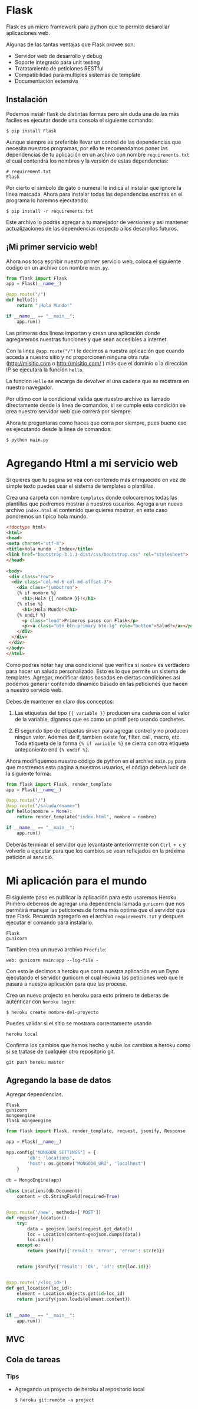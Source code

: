 # Flask

Flask es un micro framework para python que te permite desarollar aplicaciones web.

Algunas de las tantas ventajas que Flask provee son:
  - Servidor web de desarrollo y debug
  - Soporte integrado para unit testing
  - Tratatamiento de peticiones RESTful
  - Compatibilidad para multiples sistemas de template
  - Documentación extensiva


## Instalación

Podemos instalr flask de distintas formas pero sin duda una de las más faciles es ejecutar desde una consola el siguiente comando:

```console
$ pip install Flask
```

Aunque siempre es preferible llevar un control de las dependencias que necesita nuestros programas, por ello te recomendamos poner las dependencias de tu aplicación en un archivo con nombre `requirements.txt` el cual contendrá los nombres y la versión de estas dependencias:

```
# requirement.txt
Flask
```

Por cierto el simbolo de gato o numeral le indica al instalar que ignore la linea marcada.
Ahora para instalar todas las dependencias escritas en el programa lo haremos ejecutando:

```console
$ pip install -r requirements.txt
```

Este archivo lo podrás agregar a tu manejador de versiones y asi mantener actualizaciones de las dependencias respecto a los desarollos futuros.


## ¡Mi primer servicio web!


Ahora nos toca escribir nuestro primer servicio web, coloca el siguiente codigo en un archivo con nombre `main.py`.

```python
from flask import Flask
app = Flask(__name__)

@app.route("/")
def hello():
    return "¡Hola Mundo!"

if __name__ == "__main__":
    app.run()
```

Las primeras dos lineas importan y crean una aplicación donde agregaremos nuestras funciones y que sean accesibles a internet.

Con la linea `@app.route("/")` le decimos a nuestra aplicación que cuando acceda a nuestro sitio y no proporcionen ninguna otra ruta (http://misitio.com o http://misitio.com/ ) más que el dominio o la dirección IP se ejecutará la función `hello`.

La funcion `Hello` se encarga de devolver el una cadena que se mostrara en nuestro navegador.

Por ultimo con la condicional valida que nuestro archivo es llamado directamente desde la linea de comandos, si se cumple esta condición se crea nuestro servidor web que correrá por siempre.

Ahora te preguntaras como haces que corra por siempre, pues bueno eso es ejecutando desde la linea de comandos:

```console
$ python main.py
```


# Agregando Html a mi servicio web


Si quieres que tu pagina se vea con contenido más enriquecido en vez de simple texto puedes usar el sistema de templates o plantillas.

Crea una carpeta con nombre `templates` donde colocaremos todas las plantillas que podremos mostrar a nuestros usuarios.
Agrega a un nuevo archivo `index.html` el contenido que quieres mostrar, en este caso pondremos un tipico hola mundo.

```html
<!doctype html>
<html>
<head>
<meta charset="utf-8">
<title>Hola mundo - Index</title>
<link href="bootstrap-3.1.1-dist/css/bootstrap.css" rel="stylesheet">
</head>
 
<body>
 <div class="row">
  <div class="col-md-6 col-md-offset-3">
    <div class="jumbotron">
    {% if nombre %}
      <h1>¡Hola {{ nombre }}!</h1>
    {% else %}
      <h1>¡Hola Mundo!</h1>
    {% endif %}
      <p class="lead">Primeros pasos con Flask</p>
      <p><a class="btn btn-primary btn-lg" role="button">Salud!</a></p>
    </div>
  </div>
 </div>
</body>
</html>
```

Como podras notar hay una condicional que verifica si `nombre` es verdadero para hacer un saludo personalizado. Esto es lo que permite un sistema de templates. Agregar, modificar datos basados en ciertas condiciones asi podemos generar contenido dinamico basado en las peticiones que hacen a nuestro servicio web.

Debes de mantener en claro dos conceptos:

1. Las etiquetas del tipo ``{{ variable }}`` producen una cadena con el valor de la variable, digamos que es como un printf pero usando corchetes.

2. El segundo tipo de etiquetas sirven para agregar control y no producen ningun valor. Ademas de if, tambien existe for, filter, call, macro, etc. Toda etiqueta de la forma `{% if variable %}` se cierra con otra etiqueta anteponiento end `{% endif %}`.

Ahora modifiquemos nuestro código de python en el archivo `main.py` para que mostremos esta pagina a nuestros usuarios, el código deberá lucir de la siguiente forma:

```python
from flask import Flask, render_template
app = Flask(__name__)

@app.route("/")
@app.route("/saluda/<name>")
def hello(nombre = None):
    return render_template("index.html", nombre = nombre)

if __name__ == "__main__":
    app.run()
```


Deberás terminar el servidor que levantaste anteriormente con `Ctrl + c` y volverlo a ejecutar para que los cambios se vean reflejados en la próxima petición al servició.

# Mi aplicación para el mundo

El siguiente paso es publicar la aplicación para esto usaremos Heroku.
Primero debemos de agregar una dependencia llamada `gunicorn` que nos permitirá manejar las peticiones de forma más optima que el servidor que trae Flask. Recuerda agregarlo en el archivo `requirements.txt` y despues ejecutar el comando para instalarlo.

```
Flask
gunicorn
```

Tambien crea un nuevo archivo `Procfile`:

```
web: gunicorn main:app --log-file -
```

Con esto le decimos a heroku que corra nuestra aplicación en un Dyno ejecutando el servidor gunicorn el cual recivira las peticiones web que le pasara a nuestra aplicación para que las procese.


Crea un nuevo projecto en heroku para esto primero te deberas de autenticar con `heroku login`:

```
$ heroku create nombre-del-proyecto
```

Puedes validar si el sitio se mostrara correctamente usando 

```
heroku local
```

Confirma los cambios que hemos hecho y sube los cambios a heroku como si se tratase de cualquier otro repositorio git.

```
git push heroku master
```


## Agregando la base de datos

Agregar dependencias.

```
Flask
gunicorn
mongoengine
flask_mongoengine
```


```python
from flask import Flask, render_template, request, jsonify, Response

app = Flask(__name__)

app.config["MONGODB_SETTINGS"] = {
        'db': 'locations',
        'host': os.getenv('MONGODB_URI', 'localhost')
    }
    
db = MongoEngine(app)
    
class Locations(db.Document):
    content = db.StringField(required=True)


@app.route('/new', methods=['POST'])
def register_location():
    try:
        data = geojson.loads(request.get_data())
        loc = Location(content=geojson.dumps(data))
        loc.save()
    except e:
        return jsonify({'result': 'Error', 'error': str(e)})


    return jsonify({'result': 'Ok', 'id': str(loc.id)})


@app.route('/<loc_id>')
def get_location(loc_id):
    element = Location.objects.get(id=loc_id)
    return jsonify(json.loads(element.content))
    
    
if __name__ == "__main__":
    app.run()
```


## MVC

## Cola de tareas

### Tips

- Agregando un proyecto de heroku al repositorio local

  ```
  $ heroku git:remote -a project
  ```